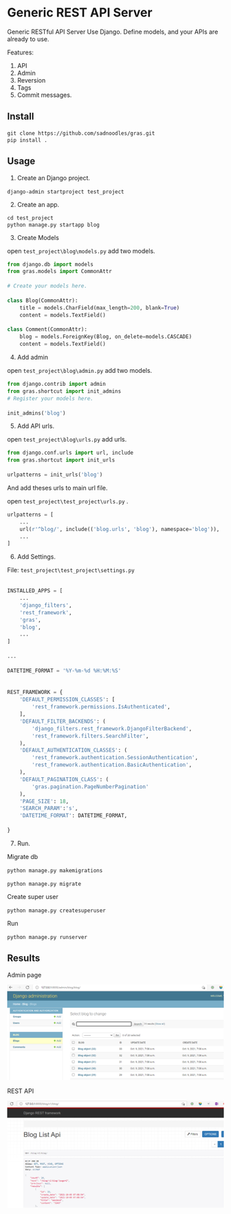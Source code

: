 # Generic REST API Server

Generic RESTful API Server Use Django. Define models, and your APIs are already to use.


Features:

1. API
2. Admin
3. Reversion
4. Tags
5. Commit messages.

## Install

```
git clone https://github.com/sadnoodles/gras.git
pip install .
```

## Usage

1. Create an Django project.

`django-admin startproject test_project`

2. Create an app.

```
cd test_project
python manage.py startapp blog
```

3. Create Models

open `test_project\blog\models.py` add two models.

```python
from django.db import models
from gras.models import CommonAttr

# Create your models here.

class Blog(CommonAttr):
    title = models.CharField(max_length=200, blank=True)
    content = models.TextField()

class Comment(CommonAttr):
    blog = models.ForeignKey(Blog, on_delete=models.CASCADE)
    content = models.TextField()
```

4. Add admin

open `test_project\blog\admin.py` add two models.

```python
from django.contrib import admin
from gras.shortcut import init_admins
# Register your models here.

init_admins('blog')

```


5. Add API urls.


open `test_project\blog\urls.py` add urls.

```python
from django.conf.urls import url, include
from gras.shortcut import init_urls

urlpatterns = init_urls('blog')

```

And add theses urls to main url file.

open `test_project\test_project\urls.py` .

```python
urlpatterns = [
    ...
    url(r'^blog/', include(('blog.urls', 'blog'), namespace='blog')),
    ...
]

```

6. Add Settings.

File: `test_project\test_project\settings.py`

```python

INSTALLED_APPS = [
    ...
    'django_filters',
    'rest_framework',
    'gras',
    'blog',
    ...
]

...

DATETIME_FORMAT = '%Y-%m-%d %H:%M:%S'


REST_FRAMEWORK = {
    'DEFAULT_PERMISSION_CLASSES': [
        'rest_framework.permissions.IsAuthenticated',
    ],
    'DEFAULT_FILTER_BACKENDS': (
        'django_filters.rest_framework.DjangoFilterBackend',
        'rest_framework.filters.SearchFilter',
    ),
    'DEFAULT_AUTHENTICATION_CLASSES': (
        'rest_framework.authentication.SessionAuthentication',
        'rest_framework.authentication.BasicAuthentication',
    ),
    'DEFAULT_PAGINATION_CLASS': (
        'gras.pagination.PageNumberPagination'
    ),
    'PAGE_SIZE': 18,
    'SEARCH_PARAM':'s',
    'DATETIME_FORMAT': DATETIME_FORMAT,
    
}

```
7. Run.

Migrate db

`python manage.py makemigrations`

`python manage.py migrate`


Create super user

`python manage.py createsuperuser`

Run

`python manage.py runserver`


## Results

Admin page

![pic 1](images/cea17799030efa8007c0da821f4c068816bcb2a807edcd3f5984f34b324b1d2c.png)

REST API

![pic 2](images/d5bb91579fe713213b7cbfcd9332c4f013e6fb42ba3eb4196d064951a78032c6.png)  
